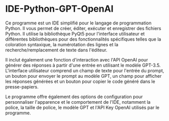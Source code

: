 # IDE-Python-GPT-OpenAI
Ce programme est un IDE simplifié pour le langage de programmation Python. Il vous permet de créer, éditer, exécuter et enregistrer des fichiers Python. Il utilise la bibliothèque PyQt5 pour l'interface utilisateur et différentes bibliothèques pour des fonctionnalités spécifiques telles que la coloration syntaxique, la numérotation des lignes et la recherche/remplacement de texte dans l'éditeur. 

Il inclut également une fonction d'interaction avec l'API OpenAI pour générer des réponses à partir d'une entrée en utilisant le modèle GPT-3.5. L'interface utilisateur comprend un champ de texte pour l'entrée du prompt, un bouton pour envoyer le prompt au modèle GPT, un champ pour afficher les réponses générées et un bouton pour copier le code généré dans le presse-papiers.

Le programme offre également des options de configuration pour personnaliser l'apparence et le comportement de l'IDE, notamment la police, la taille de police, le modèle GPT et l'API Key OpenAI utilisés par le programme.
